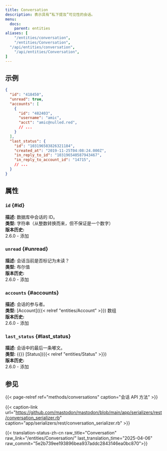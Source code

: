 ```yaml
---
title: Conversation
description: 表示具有“私下提及”可见性的会话。
menu:
  docs:
    parent: entities
aliases: [
	"/entities/conversation",
	"/entities/Conversation",
  "/api/entities/conversation",
	"/api/entities/Conversation",
]
---
```


## 示例

```json
{
  "id": "418450",
  "unread": true,
  "accounts": [
    {
      "id": "482403",
      "username": "amic",
      "acct": "amic@nulled.red",
      // ...
    }
  ],
  "last_status": {
    "id": "103196583826321184",
    "created_at": "2019-11-25T04:08:24.000Z",
    "in_reply_to_id": "103196540587943467",
    "in_reply_to_account_id": "14715",
    // ...
  }
}
```

## 属性

### `id` {#id}

**描述:** 数据库中会话的 ID。\
**类型:** 字符串（从整数转换而来，但不保证是一个数字）\
**版本历史:**\
2.6.0 - 添加

### `unread` {#unread}

**描述:** 会话当前是否标记为未读？\
**类型:** 布尔值\
**版本历史:**\
2.6.0 - 添加

### `accounts` {#accounts}

**描述:** 会话的参与者。\
**类型:** [Account]({{< relref "entities/Account" >}}) 数组\
**版本历史:**\
2.6.0 - 添加

### `last_status` {#last_status}

**描述:** 会话中的最后一条嘟文。\
**类型:** {{<nullable>}} [Status]({{< relref "entities/Status" >}})\
**版本历史:**\
2.6.0 - 添加

## 参见

{{< page-relref ref="methods/conversations" caption="会话 API 方法" >}}

{{< caption-link url="https://github.com/mastodon/mastodon/blob/main/app/serializers/rest/conversation_serializer.rb" caption="app/serializers/rest/conversation_serializer.rb" >}}

{{< translation-status-zh-cn raw_title="Conversation" raw_link="/entities/Conversation/" last_translation_time="2025-04-06" raw_commit="5e2b739ee193896bea937addc2843146ea0bc870">}}
